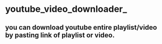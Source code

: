 # youtube_video_downloader_
## you can download youtube entire playlist/video by pasting link of playlist or video. 

